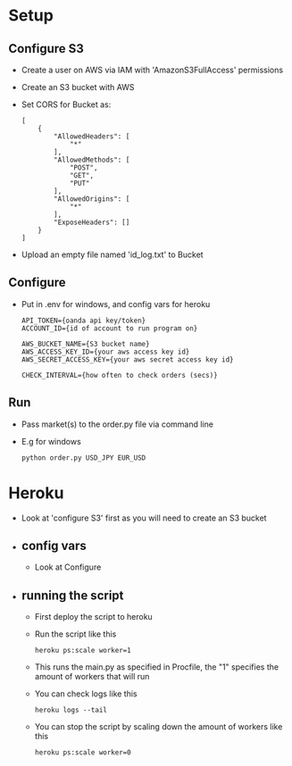 # Setup

## Configure S3
* Create a user on AWS via IAM with 'AmazonS3FullAccess' permissions
* Create an S3 bucket with AWS
* Set CORS for Bucket as:

    ```
    [
        {
            "AllowedHeaders": [
                "*"
            ],
            "AllowedMethods": [
                "POST",
                "GET",
                "PUT"
            ],
            "AllowedOrigins": [
                "*"
            ],
            "ExposeHeaders": []
        }
    ]
    ```
* Upload an empty file named 'id_log.txt' to Bucket

## Configure
* Put in .env for windows, and config vars for heroku

    ```
    API_TOKEN={oanda api key/token}
    ACCOUNT_ID={id of account to run program on}

    AWS_BUCKET_NAME={S3 bucket name}
    AWS_ACCESS_KEY_ID={your aws access key id}
    AWS_SECRET_ACCESS_KEY={your aws secret access key id}

    CHECK_INTERVAL={how often to check orders (secs)}
    ```


## Run
* Pass market(s) to the order.py file via command line
* E.g for windows

    ```
    python order.py USD_JPY EUR_USD
    ```

# Heroku
* Look at 'configure S3' first as you will need to create an S3 bucket
* ## config vars
    * Look at Configure
* ## running the script
    * First deploy the script to heroku
    * Run the script like this

        ```heroku ps:scale worker=1```
    * This runs the main.py as specified in Procfile, the "1" specifies the amount of workers that will run
    * You can check logs like this

        ```heroku logs --tail```
    * You can stop the script by scaling down the amount of workers like this

        ```heroku ps:scale worker=0```



